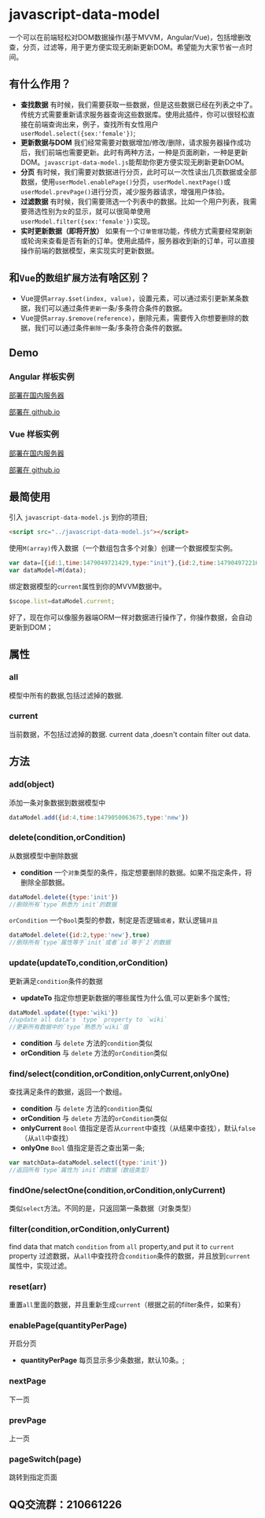 # javascript-data-model
一个可以在前端轻松对DOM数据操作(基于MVVM，Angular/Vue)，包括增删改查，分页，过滤等，用于更方便实现无刷新更新DOM。希望能为大家节省一点时间。

## 有什么作用？
- **查找数据** 有时候，我们需要获取一些数据，但是这些数据已经在列表之中了。传统方式需要重新请求服务器查询这些数据库。使用此插件，你可以很轻松直接在前端查询出来，例子，查找所有女性用户`userModel.select({sex:'female'})`;
- **更新数据与DOM** 我们经常需要对数据增加/修改/删除，请求服务器操作成功后，我们前端也需要更新。此时有两种方法，一种是页面刷新，一种是更新DOM。`javascript-data-model.js`能帮助你更方便实现无刷新更新DOM。
- **分页**  有时候，我们需要对数据进行分页，此时可以一次性读出几页数据或全部数据，使用`userModel.enablePage()`分页，`userModel.nextPage()`或`userModel.prevPage()`进行分页，减少服务器请求，增强用户体验。
- **过滤数据** 有时候，我们需要筛选一个列表中的数据。比如一个用户列表，我需要筛选性别为`女`的显示，就可以很简单使用`userModel.filter({sex:'female'})`实现。
- **实时更新数据（即将开放）** 如果有一个`订单管理`功能，传统方式需要经常刷新或轮询来查看是否有新的订单。使用此插件，服务器收到新的订单，可以直接操作前端的数据模型，来实现实时更新数据。

## 和`Vue`的`数组扩展方法`有啥区别？
- Vue提供`array.$set(index, value)`，设置元素，可以通过索引更新某条数据，我们可以通过条件`更新`一条/多条符合条件的数据。
- Vue提供`array.$remove(reference)`，删除元素，需要传入你想要删除的数据，我们可以通过条件`删除`一条/多条符合条件的数据。

## Demo
### Angular 样板实例

[部署在国内服务器](http://liaolunhui.hhappkf.com/javascript-data-model/demo/angular.html)

[部署在 github.io](https://liaolunhui.github.io/javascript-data-model/demo/angular.html)

### Vue 样板实例

[部署在国内服务器](http://liaolunhui.hhappkf.com/javascript-data-model/demo/vue.html)

[部署在 github.io](https://liaolunhui.github.io/javascript-data-model/demo/vue.html)



## 最简使用
引入 `javascript-data-model.js` 到你的项目;
``` html
<script src="../javascript-data-model.js"></script>
```

使用`M(array)`传入数据（一个数组包含多个对象）创建一个数据模型实例。
``` js
var data=[{id:1,time:1479049721429,type:"init"},{id:2,time:1479049722163,type:"init"},{id:3,time:1479049722594,type:"init"}];
var dataModel=M(data);
```
绑定数据模型的`current`属性到你的MVVM数据中。

``` js
$scope.list=dataModel.current;
```

好了，现在你可以像服务器端ORM一样对数据进行操作了，你操作数据，会自动更新到DOM；

## 属性
### all

模型中所有的数据,包括过滤掉的数据.
### current
当前数据，不包括过滤掉的数据.
current data ,doesn't contain filter out data.

## 方法
### add(object)
添加一条对象数据到数据模型中
``` js
dataModel.add({id:4,time:1479050063675,type:'new'})
```

### delete(condition,orCondition)
从数据模型中删除数据
- **condition** 一个`对象`类型的条件，指定想要删除的数据。如果不指定条件，将删除全部数据。
``` js
dataModel.delete({type:'init'})
//删除所有`type`熟悉为`init`的数据
```
`orCondition` 一个`Bool`类型的参数，制定是否逻辑`或者`，默认逻辑`并且`
``` js
dataModel.delete({id:2,type:'new'},true)
//删除所有`type`属性等于`init`或者`id`等于`2`的数据
```

### update(updateTo,condition,orCondition)
更新满足`condition`条件的数据
- **updateTo** 指定你想更新数据的哪些属性为什么值,可以更新多个属性;
``` js
dataModel.update({type:'wiki'})
//update all data's `type` property to `wiki`
//更新所有数据中的`type`熟悉为`wiki`值
```

- **condition**
 与 `delete` 方法的`condition`类似
- **orCondition**
 与 `delete` 方法的`orCondition`类似

### find/select(condition,orCondition,onlyCurrent,onlyOne)
查找满足条件的数据，返回一个数组。
- **condition** 与 `delete` 方法的`condition`类似
- **orCondition** 与 `delete` 方法的`orCondition`类似
- **onlyCurrent** `Bool` 值指定是否从`current`中查找（从结果中查找），默认`false`（从`all`中查找）
- **onlyOne** `Bool` 值指定是否之查出第一条;
``` js
var matchData=dataModel.select({type:'init'})
//返回所有`type`属性为`init`的数据（数组类型）
```

### findOne/selectOne(condition,orCondition,onlyCurrent)
类似`select`方法。不同的是，只返回第一条数据（对象类型）

### filter(condition,orCondition,onlyCurrent)

find data that match `condition` from `all` property,and put it to `current` property
过滤数据，从`all`中查找符合`condition`条件的数据，并且放到`current`属性中，实现过滤。

### reset(arr)
重置`all`里面的数据，并且重新生成`current`（根据之前的filter条件，如果有）

### enablePage(quantityPerPage)
开启分页
- **quantityPerPage** 每页显示多少条数据，默认10条。;

### nextPage
下一页
### prevPage
上一页

### pageSwitch(page)
跳转到指定页面

## QQ交流群：210661226
